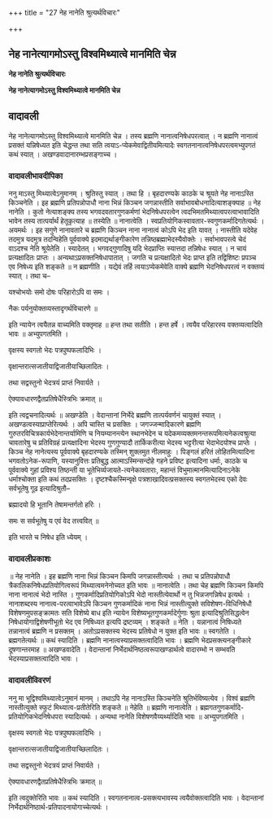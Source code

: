 +++
title = "27 नेह नानेति श्रुत्यर्थविचारः"

+++


## नेह नानेत्यागमोऽस्तु विश्वमिथ्यात्वे मानमिति चेन्न

**नेह नानेति श्रुत्यर्थविचारः**

**नेह नानेत्यागमोऽस्तु विश्वमिथ्यात्वे मानमिति चेन्न**

## **वादावली**

नेह नानेत्यागमोऽस्तु विश्वमिथ्यात्वे मानमिति चेन्न । तस्य ब्रह्मणि नानात्वनिषेधपरत्वात् । न ब्रह्मणि नानात्वं प्रसक्तं यन्निषेध्यत इति चेद्धन्त तथा सति त्वयाऽ-प्येकमेवाद्वितीयमित्यादेः स्वगतनानात्वनिषेधपरत्वमभ्युपगतं कथं स्यात् । अखण्डवादानारम्भप्रसङ्गाच्च ।

### **वादावलीभावदीपिका**

ननु माऽस्तु मिथ्यात्वेऽनुमानम् । श्रुतिस्तु स्यात् । तथा हि । बृहदारण्यके काठके च श्रूयते नेह नानाऽस्ति किञ्चनेति । इह ब्रह्मणि प्रतिपन्नोपाधौ नाना भिन्नं किञ्चन जगन्नास्तीति सर्वाभावबोधनादित्याशङ्क्याह ॥ नेह नानेति । कुतो नेत्याशङ्क्य तस्य भगवदवतारगुणकर्मणां भेदनिषेधपरत्वेन त्वदभिमतमिथ्यात्वपरत्वाभावादिति भावेन तस्य तात्पर्यार्थं हेतूकृत्याह ॥ तस्येति ॥ नानात्वेति । स्वप्रतियोगिकस्वावतार-स्वगुणकर्मादिगतेत्यर्थः । अयमर्थः । इह सगुणे नानावतारे च ब्रह्मणि किञ्चन नाना नानात्वं कोऽपि भेद इति यावत् । नास्तीति यदेवेह तदमुत्र यदमुत्र तदन्विहेति पूर्ववाक्ये इदमाद्यर्थाङ्गीकारेण तन्निष्ठब्रह्माभेदस्यैवोक्तेः । सर्वाभावपरत्वे चेदं वाऽदश्च नेति श्रूयेतेति । स्यादेतत् । भगवद्गुणादिषु यदि भेदप्राप्तिः स्यात्तदा तन्निषेधः स्यात् । न चायं प्रत्यक्षादितः प्राप्तः । अन्यथाऽप्रसक्तनिषेधापातात् । जगति च प्रत्यक्षादितो भेदः प्राप्त इति तद्विशिष्टः प्रपञ्च एव निषेध्य इति शङ्कते ॥ न ब्रह्मणीति । यद्येवं तर्हि त्वयाऽप्येकमेवेति वाक्ये ब्रह्मणि भेदनिषेधपरत्वं न वक्तव्यं स्यात् । तथा च–

यश्चोभयोः समो दोषः परिहारोऽपि वा समः ।

नैकः पर्यनुयोक्तव्यस्तादृगर्थविचारणे ॥

इति न्यायेन त्वयैतन्न वाच्यमिति वक्तृमाह ॥ हन्त तथा सतीति । हन्त हर्षे । त्वयैव परिहारस्य वक्तव्यत्वादिति भावः ॥ अभ्युपगतमिति ।

वृक्षस्य स्वगतो भेदः पत्रपुष्पफलादिभिः ।

वृक्षान्तरात्सजातीयाद्विजातीयाच्छिलादितः ।

तथा सद्वस्तुनो भेदत्रयं प्राप्तं निवार्यते ।

ऐक्यावधारणद्वैतप्रतिषेधैस्त्रिभिः क्रमात् ॥

इति त्वद्वचनादित्यर्थः ॥ अखण्डेति । वेदान्तानां निर्भेदे ब्रह्मणि तात्पर्यवर्णनं चायुक्तं स्यात् । अखण्डत्वस्याप्राप्तेरित्यर्थः । अपि चास्ति च प्रसक्तिः । जगज्जन्मादिकारणे ब्रह्मणि गुरुतरविचित्रकार्यभेदेनान्तर्यामिणि च नियम्यानन्त्येन स्थानभेदेन च यदेकमव्यक्तमनन्तरूपमित्यनेकत्वश्रुत्या चावतारेषु च प्रतिविग्रहं प्रत्यक्षादिना भेदस्य गुणगुण्यादौ तार्किकरीत्या भेदस्य भट्टरीत्या भेदाभेदयोश्च प्राप्तेः । किञ्च नेह नानेत्यस्य पूर्ववाक्ये बृहदारण्यके तस्मिन् शुक्लमुत नीलमाहुः । पिङ्गलं हरितं लोहितमित्यादिना भगवतोऽनेक-रूपाणि, यस्यानुवित्तः प्रतिबुद्ध आत्माऽस्मिन्सन्दोहे गहने प्रविष्ट इत्यादिना धर्माः, काठके च पूर्ववाक्ये गुहां प्रविश्य तिष्ठन्ती या भूतेभिर्व्यजायते-त्यनेकावताराः, महान्तं विभुमात्मानमित्यादिनाऽनेके धर्माश्चोक्ता इति कथं तदप्रसक्तिः । दृष्टश्चैकस्मिन्वृक्षे पत्रशाखादिवत्प्रसक्तस्य स्वगतभेदस्य एको देवः सर्वभूतेषु गूढ इत्यादिश्रुतौ–

ब्रह्मादयो हि भूतानि तेषामन्तर्गतो हरिः ।

समः स सर्वभूतेषु य एवं वेद तत्त्ववित् ॥

इति भारते च निषेध इति ध्येयम् ।

### **वादावलीप्रकाशः**

॥ नेह नानेति । इह ब्रह्मणि नाना भिन्नं किञ्चन किमपि जगन्नास्तीत्यर्थः । तथा च प्रतिपन्नोपाधौ त्रैकालिकनिषेधप्रतियोगित्वरूपं मिथ्यात्वमनेनोच्यत इति भावः ॥ नानात्वेति । तथा चेह ब्रह्मणि किञ्चन किमपि नाना नानात्वं भेदो नास्ति । गुणकर्मादिप्रतियोगिकोऽपि भेदो नास्तीत्येवार्थो न तु भिन्नजगन्निषेध इत्यर्थः । नानाशब्दस्य नानात्व-परत्वाभावेऽपि किञ्चन गुणकर्मादिकं नाना भिन्नं नास्तीत्युक्ते सविशेषण-विधिनिषेधौ विशेषणमुपसङ्क्रामतः सति विशेष्ये बाध इति न्यायेन विशेष्यभूतगुणकर्मादेर्गुणाः श्रुता इत्यादिश्रुतिसिद्धत्वेन निषेधायोगाद्विशेषणीभूतो भेद एव निषिध्यत इत्यपि द्रष्टव्यम् । शङ्कते ॥ नेति । यन्नानात्वं निषिध्यते तन्नानात्वं ब्रह्मणि न प्रसक्तम् । अतोऽप्रसक्तस्य भेदस्य प्रतिषेधो न युक्त इति भावः ॥ स्वगतेति । ब्रह्मगतेत्यर्थः ॥ कथं स्यादिति । ब्रह्मणि नानात्वस्याप्रसक्तत्वादिति भावः । ब्रह्मणि भेदप्रसक्त्यनङ्गीकारे दूषणान्तरमाह ॥ अखण्डवादेति । वेदान्तानां निर्भेदार्थनिष्ठत्वरूपाखण्डार्थत्वे वादारम्भो न सम्भवति भेदस्याप्रसक्तत्वादिति भावः ।

### **वादावलीविवरणं**

ननु मा भूद्विश्वमिथ्यात्वेऽनुमानं मानम् । तथाऽपि नेह नानाऽस्ति किञ्चनेति श्रुतिर्भविष्यत्येव । विश्वं ब्रह्मणि नास्तीत्युक्ते स्फुटं मिथ्यात्व-प्रतीतेरिति शङ्कते ॥ नेहेति ॥ ब्रह्मणि नानात्वेति । ब्रह्मगतगुणकर्मादि-प्रतियोगिकभेदनिषेधपरा स्यादित्यर्थः । अन्यथा नानेति विशेषणवैय्यर्थ्यादिति भावः ॥ अभ्युपगतमिति ।

वृक्षस्य स्वगतो भेदः पत्रपुष्पफलादिभिः ।

वृक्षान्तरात्सजातीयाद्विजातीयाच्छिलादितः ।

तथा सद्वस्तुनो भेदत्रयं प्राप्तं निवार्यते ।

ऐक्यावधारणद्वैतप्रतिषेधैस्त्रिभिः क्रमात् ॥

इति त्वदुक्तेरिति भावः ॥ कथं स्यादिति । स्वगतनानात्व-प्रसक्त्यभावस्य त्वयैवोक्तत्वादिति भावः । वेदान्तानां निर्भेदार्थनिष्ठार्थ-प्रतिपादनायोगाच्चेत्यर्थः ।

